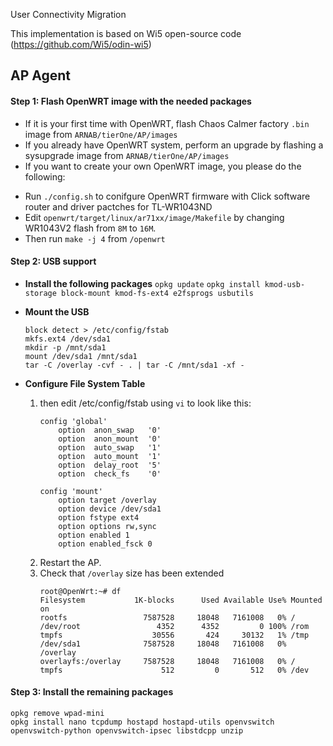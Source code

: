 User Connectivity Migration

This implementation is based on Wi5 open-source code (https://github.com/Wi5/odin-wi5)

## AP Agent
#### **Step 1: Flash OpenWRT image with the needed packages**

* If it is your first time with OpenWRT, flash Chaos Calmer factory `.bin` image from `ARNAB/tierOne/AP/images`
* If you already have OpenWRT system, perform an upgrade by flashing a sysupgrade image from `ARNAB/tierOne/AP/images`
* If you want to create your own OpenWRT image, you please do the following:
- Run `./config.sh` to conifgure OpenWRT firmware with Click software router and driver pactches for TL-WR1043ND
- Edit `openwrt/target/linux/ar71xx/image/Makefile` by changing WR1043V2 flash from `8M` to `16M`.
- Then run `make -j 4` from `/openwrt`

#### **Step 2: USB support**
* **Install the following packages** 
```opkg update```
```opkg install kmod-usb-storage block-mount kmod-fs-ext4 e2fsprogs usbutils```

* **Mount the USB** 
    ```shell
    block detect > /etc/config/fstab
    mkfs.ext4 /dev/sda1
    mkdir -p /mnt/sda1
    mount /dev/sda1 /mnt/sda1
    tar -C /overlay -cvf - . | tar -C /mnt/sda1 -xf -
    ```

* **Configure File System Table**

    1. then edit /etc/config/fstab using `vi` to look like this:
        ```shell
        config 'global'
            option	anon_swap	'0'
            option	anon_mount	'0'
            option	auto_swap	'1'
            option	auto_mount	'1'
            option	delay_root	'5'
            option	check_fs	'0'

        config 'mount'
            option target /overlay
            option device /dev/sda1
            option fstype ext4
            option options rw,sync
            option enabled 1
            option enabled_fsck 0
        ```
    1. Restart the AP.
    1. Check that `/overlay` size has been extended
        ```shell
        root@OpenWrt:~# df
        Filesystem           1K-blocks      Used Available Use% Mounted on
        rootfs                 7587528     18048   7161008   0% /
        /dev/root                 4352      4352         0 100% /rom
        tmpfs                    30556       424     30132   1% /tmp
        /dev/sda1              7587528     18048   7161008   0% /overlay
        overlayfs:/overlay     7587528     18048   7161008   0% /
        tmpfs                      512         0       512   0% /dev
        ```
#### **Step 3: Install the remaining packages**

```shell 
opkg remove wpad-mini
opkg install nano tcpdump hostapd hostapd-utils openvswitch openvswitch-python openvswitch-ipsec libstdcpp unzip

```
